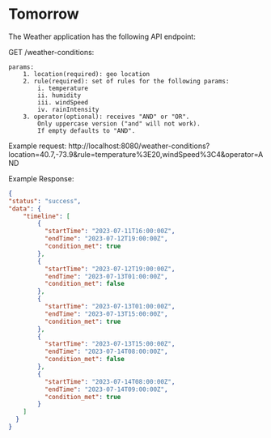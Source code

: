 # Tomorrow
The Weather application has the following API endpoint:

GET /weather-conditions:
    
    params:
        1. location(required): geo location
        2. rule(required): set of rules for the following params:
            i. temperature
            ii. humidity
            iii. windSpeed
            iv. rainIntensity
        3. operator(optional): receives "AND" or "OR".
            Only uppercase version ("and" will not work).
            If empty defaults to "AND".

Example request:
http://localhost:8080/weather-conditions?location=40.7,-73.9&rule=temperature%3E20,windSpeed%3C4&operator=AND

Example Response:
```json
{
"status": "success",
"data": {
    "timeline": [
        {
          "startTime": "2023-07-11T16:00:00Z",
          "endTime": "2023-07-12T19:00:00Z",
          "condition_met": true
        },
        {
          "startTime": "2023-07-12T19:00:00Z",
          "endTime": "2023-07-13T01:00:00Z",
          "condition_met": false
        },
        {
          "startTime": "2023-07-13T01:00:00Z",
          "endTime": "2023-07-13T15:00:00Z",
          "condition_met": true
        },
        {
          "startTime": "2023-07-13T15:00:00Z",
          "endTime": "2023-07-14T08:00:00Z",
          "condition_met": false
        },
        {
          "startTime": "2023-07-14T08:00:00Z",
          "endTime": "2023-07-14T09:00:00Z",
          "condition_met": true
        }
    ]
  }
}
```